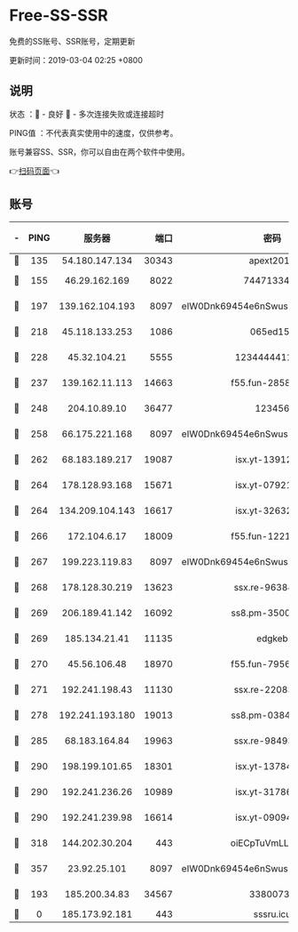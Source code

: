 # Free-SS-SSR

免费的SS账号、SSR账号，定期更新

更新时间：2019-03-04 02:25 +0800

## 说明

状态     ：🙂 - 良好 🙁 - 多次连接失败或连接超时

PING值   ：不代表真实使用中的速度，仅供参考。

账号兼容SS、SSR，你可以自由在两个软件中使用。

👉[扫码页面](https://liesauer.github.io/free-ss-ssr.github.io/)👈

## 账号

|-|PING|服务器|端口|密码|加密方式|区域|
|:----:|:----:|:-----:|-----:|:----:|:----:|:----:|
|🙂|135|54.180.147.134|30343|apext2019|chacha20|KR|
|🙂|155|46.29.162.169|8022|7447133485|aes-256-cfb|RU|
|🙂|197|139.162.104.193|8097|eIW0Dnk69454e6nSwuspv9DmS201tQ0D|aes-256-cfb|JP|
|🙂|218|45.118.133.253|1086|065ed15a|aes-256-cfb|SG|
|🙂|228|45.32.104.21|5555|1234444411111|aes-256-cfb|SG|
|🙂|237|139.162.11.113|14663|f55.fun-28583280|aes-256-cfb|SG|
|🙂|248|204.10.89.10|36477|123456|aes-256-cfb|US|
|🙂|258|66.175.221.168|8097|eIW0Dnk69454e6nSwuspv9DmS201tQ0D|aes-256-cfb|US|
|🙂|262|68.183.189.217|19087|isx.yt-13912703|aes-256-cfb|SG|
|🙂|264|178.128.93.168|15671|isx.yt-07921644|aes-256-cfb|SG|
|🙂|264|134.209.104.143|16617|isx.yt-32632339|aes-256-cfb|SG|
|🙂|266|172.104.6.17|18009|f55.fun-12212808|aes-256-cfb|US|
|🙂|267|199.223.119.83|8097|eIW0Dnk69454e6nSwuspv9DmS201tQ0D|aes-256-cfb|US|
|🙂|268|178.128.30.219|13623|ssx.re-96384846|aes-256-cfb|SG|
|🙂|269|206.189.41.142|16092|ss8.pm-35002158|aes-256-cfb|SG|
|🙂|269|185.134.21.41|11135|edgkeb|aes-256-cfb|GB|
|🙂|270|45.56.106.48|18970|f55.fun-79568034|aes-256-cfb|US|
|🙂|271|192.241.198.43|11130|ssx.re-22083061|aes-256-cfb|US|
|🙂|278|192.241.193.180|19013|ss8.pm-03842768|aes-256-cfb|US|
|🙂|285|68.183.164.84|19963|ssx.re-98493930|aes-256-cfb|US|
|🙂|290|198.199.101.65|18301|isx.yt-13784325|aes-256-cfb|US|
|🙂|290|192.241.236.26|10989|isx.yt-31786125|aes-256-cfb|US|
|🙂|290|192.241.239.98|16614|isx.yt-09094169|aes-256-cfb|US|
|🙂|318|144.202.30.204|443|oiECpTuVmLLxk4Ts|aes-256-cfb|US|
|🙂|357|23.92.25.101|8097|eIW0Dnk69454e6nSwuspv9DmS201tQ0D|aes-256-cfb|US|
|🙂|193|185.200.34.83|34567|33800731|aes-256-cfb|US|
|🙁|0|185.173.92.181|443|sssru.icu|rc4-md5|RU|
